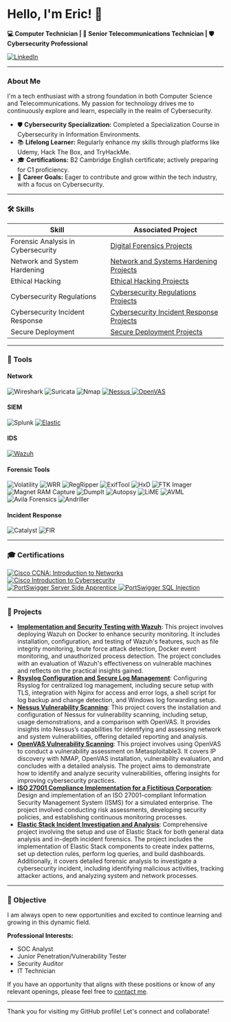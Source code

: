 # Hello, I'm Eric! 👋

**💻 Computer Technician | 📡 Senior Telecommunications Technician | 🛡️ Cybersecurity Professional**

<a href="https://www.linkedin.com/in/eric-serrano-mar%C3%ADn-8698531a4/" target="_blank">
    <img src="https://img.shields.io/badge/-LinkedIn-0072b1?&style=for-the-badge&logo=linkedin&logoColor=white" alt="LinkedIn" />
</a>

---

### About Me

I'm a tech enthusiast with a strong foundation in both Computer Science and Telecommunications. My passion for technology drives me to continuously explore and learn, especially in the realm of Cybersecurity.

- 🛡️ **Cybersecurity Specialization:** Completed a Specialization Course in Cybersecurity in Information Environments.
- 📚 **Lifelong Learner:** Regularly enhance my skills through platforms like Udemy, Hack The Box, and TryHackMe.
- 🎓 **Certifications:** B2 Cambridge English certificate; actively preparing for C1 proficiency.
- 🚀 **Career Goals:** Eager to contribute and grow within the tech industry, with a focus on Cybersecurity.

---

### 🛠️ Skills

| **Skill**                         | **Associated Project**                  |
|-----------------------------------|-----------------------------------------|
| Forensic Analysis in Cybersecurity | [Digital Forensics Projects](https://github.com/EricSerCiber/Projects/tree/main/Digital%20Forensics) |
| Network and System Hardening       | [Network and Systems Hardening Projects](https://github.com/EricSerCiber/Projects/tree/main/Network%20and%20Systems%20Hardening) |
| Ethical Hacking                    | [Ethical Hacking Projects](https://github.com/EricSerCiber/Projects/tree/main/Ethical%20Hacking) |
| Cybersecurity Regulations          | [Cybersecurity Regulations Projects](https://github.com/EricSerCiber/Projects/tree/main/Cybersecurity%20Regulations)|
| Cybersecurity Incident Response    | [Cybersecurity Incident Response Projects](https://github.com/EricSerCiber/Projects/tree/main/Cybersecurity%20Incidents) |
| Secure Deployment                  | [Secure Deployment Projects](https://github.com/EricSerCiber/Projects/tree/main/Secure%20Deployment) |


---

### 🔧 Tools

#### Network

<div>
    <img src="https://img.shields.io/badge/-Wireshark-1679A7?&style=for-the-badge&logo=Wireshark&logoColor=white" alt="Wireshark" />
    <img src="https://img.shields.io/badge/-Suricata-EF3B2D?&style=for-the-badge&logo=Suricata&logoColor=white" alt="Suricata" />
    <img src="https://img.shields.io/badge/-Nmap-4682B4?&style=for-the-badge&logo=Nmap&logoColor=white" alt="Nmap" />
    <a href="https://github.com/EricSerCiber/Projects/blob/main/Ethical%20Hacking/Nessus/nessus.md" target="_blank">
        <img src="https://img.shields.io/badge/-Nessus-007ACC?style=for-the-badge&logo=Nessus&logoColor=white" alt="Nessus" />
    </a>
    <a href="https://github.com/EricSerCiber/Projects/blob/main/Ethical%20Hacking/OpenVAS/OpenVAS%20Metasploitable2.md" target="_blank">
        <img src="https://img.shields.io/badge/-OpenVAS-32CD32?style=for-the-badge&logo=OpenVAS&logoColor=white" alt="OpenVAS" />
    </a>
</div>

#### SIEM
<div>
    <img src="https://img.shields.io/badge/-Splunk-000000?&style=for-the-badge&logo=Splunk&logoColor=white" alt="Splunk" />
<a href="https://github.com/EricSerCiber/Projects/tree/main/Cybersecurity%20Incidents/Elastick%20Stack" target="_blank">
    <img src="https://img.shields.io/badge/-Elastic-005571?&style=for-the-badge&logo=Elastic&logoColor=white" alt="Elastic" />
</a>
</div>

#### IDS
<div> 
<a href="https://github.com/EricSerCiber/Projects/blob/main/Network%20and%20Systems%20Hardening/Wazuh/wazuh.md" target="_blank">
    <img src="https://img.shields.io/badge/-Wazuh-0056A6?style=for-the-badge&logo=Wazuh&logoColor=white" alt="Wazuh" />
    </a>
</div>

#### Forensic Tools
<div>
    <img src="https://img.shields.io/badge/-Volatility-2A2A2A?style=for-the-badge&logo=Volatility&logoColor=white"         alt="Volatility" />
    <img src="https://img.shields.io/badge/-WRR-000000?style=for-the-badge&logo=windows&logoColor=white" alt="WRR" />
    <img src="https://img.shields.io/badge/-RegRipper-2A2A2A?style=for-the-badge&logo=linux&logoColor=white" alt="RegRipper" />
    <img src="https://img.shields.io/badge/-ExifTool-000000?style=for-the-badge&logo=photo&logoColor=white" alt="ExifTool"/>
    <img src="https://img.shields.io/badge/-HxD-000000?style=for-the-badge&logo=windows&logoColor=white" alt="HxD" />
    <img src="https://img.shields.io/badge/-FTK_Imager-0056A6?style=for-the-badge&logo=windows&logoColor=white" alt="FTK Imager" />
    <img src="https://img.shields.io/badge/-Magnet_RAM_Capture-0033A0?style=for-the-badge&logo=windows&logoColor=white" alt="Magnet RAM Capture" />
    <img src="https://img.shields.io/badge/-DumpIt-2E2E2E?style=for-the-badge&logo=windows&logoColor=white" alt="DumpIt" />
    <img src="https://img.shields.io/badge/-Autopsy-0033A0?style=for-the-badge&logo=windows&logoColor=white" alt="Autopsy" />
    <img src="https://img.shields.io/badge/-LiME-004B49?style=for-the-badge&logo=linux&logoColor=white" alt="LiME" />
    <img src="https://img.shields.io/badge/-AVML-004B49?style=for-the-badge&logo=windows&logoColor=white" alt="AVML" />
    <img src="https://img.shields.io/badge/-Avila_Forensics-0033A0?style=for-the-badge&logo=windows&logoColor=white" alt="Avila Forensics" />
    <img src="https://img.shields.io/badge/-Andriller-000000?style=for-the-badge&logo=android&logoColor=white" alt="Andriller" />
    
#### Incident Response
<div>
    <img src="https://img.shields.io/badge/-Catalyst-005571?style=for-the-badge&logo=Elastic&logoColor=white" alt="Catalyst" /> <img src="https://img.shields.io/badge/-FIR-005571?style=for-the-badge&logo=Elastic&logoColor=white" alt="FIR" /> </div>
</div>

</div>

---

### 🎓 Certifications

<div>
<a href=https://www.credly.com/badges/5cf505f1-f6a4-42fe-80b3-19f901e79996/public_url target="_blank">
    <img src="https://img.shields.io/badge/-CCNA%3A%20Introduction%20to%20Networks-1BA0D7?style=for-the-badge&logo=Cisco&logoColor=white" alt="Cisco CCNA: Introduction to Networks" />
</a>
<a href="https://www.credly.com/badges/bffc15da-110d-4226-b8c5-ef49c52503c0/public_url" target="_blank">
    <img src="https://img.shields.io/badge/-Introduction%20to%20Cybersecurity-1BA0D7?style=for-the-badge&logo=Cisco&logoColor=white" alt="Cisco Introduction to Cybersecurity" />
</a>
<a href=https://portswigger.net/web-security/learning-paths/server-side-vulnerabilities-apprentice target="_blank">
    <img src="https://img.shields.io/badge/-Server%20Side%20Apprentice-FF5733?style=for-the-badge&logo=PortSwigger&logoColor=white" alt="PortSwigger Server Side Apprentice" />
</a>
<a href=https://portswigger.net/web-security/learning-paths/sql-injection target="_blank">
    <img src="https://img.shields.io/badge/-SQL%20Injection-FF5733?style=for-the-badge&logo=PortSwigger&logoColor=white" alt="PortSwigger SQL Injection" />
</a>

---

### 🌟 Projects

- **[Implementation and Security Testing with Wazuh](https://github.com/EricSerCiber/Projects/blob/main/Network%20and%20Systems%20Hardening/Wazuh/wazuh.md)**: This project involves deploying Wazuh on Docker to enhance security monitoring. It includes installation, configuration, and testing of Wazuh's features, such as file integrity monitoring, brute force attack detection, Docker event monitoring, and unauthorized process detection. The project concludes with an evaluation of Wazuh's effectiveness on vulnerable machines and reflects on the practical insights gained.
- **[Rsyslog Configuration and Secure Log Management](https://github.com/EricSerCiber/Projects/blob/main/Network%20and%20Systems%20Hardening/Rsyslog/Rsyslog.md)**: Configuring Rsyslog for centralized log management, including secure setup with TLS, integration with Nginx for access and error logs, a shell script for log backup and change detection, and Windows log forwarding setup.
- **[Nessus Vulnerability Scanning](https://github.com/EricSerCiber/Projects/blob/main/Ethical%20Hacking/Nessus/nessus.md)**: This project covers the installation and configuration of Nessus for vulnerability scanning, including setup, usage demonstrations, and a comparison with OpenVAS. It provides insights into Nessus’s capabilities for identifying and assessing network and system vulnerabilities, offering detailed reporting and analysis.
- **[OpenVAS Vulnerability Scanning](https://github.com/EricSerCiber/Projects/blob/main/Ethical%20Hacking/OpenVAS/OpenVAS%20Metasploitable2.md)**: This project involves using OpenVAS to conduct a vulnerability assessment on Metasploitable3. It covers IP discovery with NMAP, OpenVAS installation, vulnerability evaluation, and concludes with a detailed analysis. The project aims to demonstrate how to identify and analyze security vulnerabilities, offering insights for improving cybersecurity practices.
- **[ISO 27001 Compliance Implementation for a Fictitious Corporation](https://github.com/EricSerCiber/Projects/tree/main/Cybersecurity%20Regulations/Controles%20ISO%2027001)**: Design and implementation of an ISO 27001-compliant Information Security Management System (ISMS) for a simulated enterprise. The project involved conducting risk assessments, developing security policies, and establishing continuous monitoring processes.
- **[Elastic Stack Incident Investigation and Analysis](https://github.com/EricSerCiber/Projects/tree/main/Cybersecurity%20Incidents/Elastick%20Stack)**: Comprehensive project involving the setup and use of Elastic Stack for both general data analysis and in-depth incident forensics. The project includes the implementation of Elastic Stack components to create index patterns, set up detection rules, perform log queries, and build dashboards. Additionally, it covers detailed forensic analysis to investigate a cybersecurity incident, including identifying malicious activities, tracking attacker actions, and analyzing system and network processes.
---

### 🎯 Objective

I am always open to new opportunities and excited to continue learning and growing in this dynamic field.

**Professional Interests:**
- SOC Analyst
- Junior Penetration/Vulnerability Tester
- Security Auditor
- IT Technician

If you have an opportunity that aligns with these positions or know of any relevant openings, please feel free to [contact me](https://www.linkedin.com/in/eric-serrano-mar%C3%ADn-8698531a4/).

---

Thank you for visiting my GitHub profile! Let's connect and collaborate!
